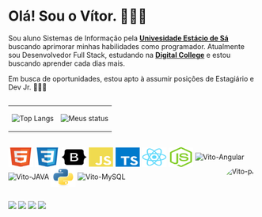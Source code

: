 # Olá! Sou o Vítor. 👋🏼😉 

Sou aluno Sistemas de Informação pela [__Univesidade Estácio de Sá__](https://estacio.br)  buscando aprimorar minhas habilidades como programador. Atualmente sou Desenvolvedor Full Stack, estudando na [__Digital College__](https://digitalcollege.com.br/) e estou buscando aprender cada dias mais.

Em busca de oportunidades, estou apto à assumir posições de Estagiário e Dev Jr. 👨🏻‍💻

##

<table border="0" style="border:0;">
<tr>
<td>

![Top Langs](https://github-readme-stats.vercel.app/api/top-langs/?username=VitoDDev&layout=donut&title_color=adbac7&text_color=adbac7&theme=transparent&hide_border=true)
</td>
<td>

![Meus status](https://github-readme-stats.vercel.app/api?username=VitoDDev&title_color=adbac7&text_color=adbac7&theme=transparent&hide_border=true)
</td>
</tr>
</table>

<!-- </li>
<li style="flex: 1 !important;list-style:none !important;"> -->


<!-- </li>
</ul> -->

<div style="display: inline_block"><br>
  <img align="center" alt="Vito-HTML" height="40" width="50" src="https://raw.githubusercontent.com/devicons/devicon/master/icons/html5/html5-original.svg">
  
  <img align="center" alt="Vito-CSS" height="40" width="50" src="https://raw.githubusercontent.com/devicons/devicon/master/icons/css3/css3-original.svg">
  
  <img align="center" alt="Vito-Bootstrap" height="40" width="50" src="https://raw.githubusercontent.com/devicons/devicon/master/icons/bootstrap/bootstrap-plain.svg">
  
  <img align="center" alt="Vito-Js" height="40" width="50" src="https://raw.githubusercontent.com/devicons/devicon/master/icons/javascript/javascript-plain.svg">
  
  <img align="center" alt="Vito-Ts" height="40" width="50" src="https://raw.githubusercontent.com/devicons/devicon/master/icons/typescript/typescript-plain.svg">
  
  <img align="center" alt="Vito-React" height="40" width="50" src="https://raw.githubusercontent.com/devicons/devicon/master/icons/react/react-original.svg">
  
  <img align="center" alt="Vito-Node" height="40" width="50" src="https://raw.githubusercontent.com/devicons/devicon/master/icons/nodejs/nodejs-original.svg">
  
  <img align="center" alt="Vito-Angular" height="40" width="50" src="https://cdn.jsdelivr.net/gh/devicons/devicon/icons/angularjs/angularjs-plain.svg">
  
  <img align="center" alt="Vito-JAVA" height="40" width="50" src="https://cdn.jsdelivr.net/gh/devicons/devicon/icons/java/java-original.svg">
 
  <img align="center" alt="Vito-Python" height="40" width="50" src="https://raw.githubusercontent.com/devicons/devicon/master/icons/python/python-original.svg">
 
  <img align="center" alt="Vito-MySQL" height="40" width="50" src="https://camo.githubusercontent.com/eeb109bd1e4b0234d977a9fb6afc4f58ece07808c1d36da996d4dec914db3eaa/68747470733a2f2f63646e2e63646e6c6f676f2e636f6d2f6c6f676f732f6d2f31302f6d7973716c2e737667">
  
  <img align="right" alt="Vito-pic" height="150" style="border-radius: 50px" src="https://cdn.discordapp.com/attachments/463841816807079958/1108096813577281648/Avatar_GitHUB.png">
</div>

##

 <a href="https://instagram.com/ovitorcruz" target="_blank"><img src="https://img.shields.io/badge/-Instagram-%23E4405F?style=for-the-badge&logo=instagram&logoColor=white" target="_blank"></a>
 <a href="https://www.linkedin.com/in/vitor-cruz-40840122b" target="_blank"><img src="https://img.shields.io/badge/-LinkedIn-%230077B5?style=for-the-badge&logo=linkedin&logoColor=white" target="_blank"></a> 
 <a href="https://github.com/VitoDDev" target="_blank"><img src="https://img.shields.io/badge/-StackOverFlow-%23E4405F?style=for-the-badge&logo=stackoverflow&logoColor=white" target="_blank"></a>
 <a href = "mailto:viitorhugoo76@gmail.com"><img src="https://img.shields.io/badge/-Gmail-%23333?style=for-the-badge&logo=gmail&logoColor=white" target="_blank"></a>
 

